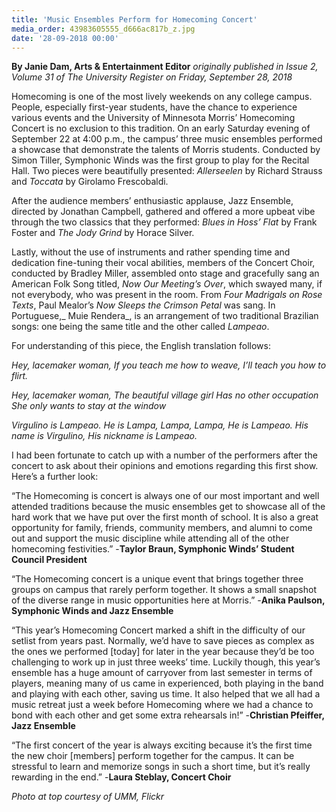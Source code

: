 ```yaml
---
title: 'Music Ensembles Perform for Homecoming Concert'
media_order: 43983605555_d666ac817b_z.jpg
date: '28-09-2018 00:00'
---
```


**By Janie Dam, Arts & Entertainment Editor** _originally published in Issue 2, Volume 31 of The University Register on Friday, September 28, 2018_

Homecoming is one of the most lively weekends on any college campus. People, especially first-year students, have the chance to experience various events and the University of Minnesota Morris’ Homecoming Concert is no exclusion to this tradition. On an early Saturday evening of September 22 at 4:00 p.m., the campus’ three music ensembles performed a showcase that demonstrate the talents of Morris students. Conducted by Simon Tiller, Symphonic Winds was the first group to play for the Recital Hall. Two pieces were beautifully presented: _Allerseelen_ by Richard Strauss and _Toccata_ by Girolamo Frescobaldi.

After the audience members’ enthusiastic applause, Jazz Ensemble, directed by Jonathan Campbell, gathered and offered a more upbeat vibe through the two classics that they performed: _Blues in Hoss’ Flat_ by Frank Foster and _The Jody Grind_ by Horace Silver.

Lastly, without the use of instruments and rather spending time and dedication fine-tuning their vocal abilities, members of the Concert Choir, conducted by Bradley Miller, assembled onto stage and gracefully sang an American Folk Song titled, _Now Our Meeting’s Over_, which swayed many, if not everybody, who was present in the room. From _Four Madrigals on Rose Texts_, Paul Mealor’s _Now Sleeps the Crimson Petal_ was sang. In Portuguese,_ Muie Rendera_, is an arrangement of two traditional Brazilian songs: one being the same title and the other called _Lampeao_. 

For understanding of this piece, the English translation follows:

_Hey, lacemaker woman,
If you teach me how to weave, 
I’ll teach you how to flirt._

_Hey, lacemaker woman,
The beautiful village girl
Has no other occupation
She only wants to stay at the window_

_Virgulino is Lampeao.
He is Lampa, Lampa, Lampa,
He is Lampeao.
His name is Virgulino,
His nickname is Lampeao._

I had been fortunate to catch up with a number of the performers after the concert to ask about their opinions and emotions regarding this first show. Here’s a further look:

“The Homecoming is concert is always one of our most important and well attended traditions because the music ensembles get to showcase all of the hard work that we have put over the first month of school. It is also a great opportunity for family, friends, community members, and alumni to come out and support the music discipline while attending all of the other homecoming festivities.” -**Taylor Braun, Symphonic Winds’ Student Council President**

“The Homecoming concert is a unique event that brings together three groups on campus that rarely perform together. It shows a small snapshot of the diverse range in music opportunities here at Morris.” -**Anika Paulson, Symphonic Winds and Jazz Ensemble**

“This year’s Homecoming Concert marked a shift in the difficulty of our setlist from years past. Normally, we’d have to save pieces as complex as the ones we performed [today] for later in the year because they’d be too challenging to work up in just three weeks’ time. Luckily though, this year’s ensemble has a huge amount of carryover from last semester in terms of players, meaning many of us came in experienced, both playing in the band and playing with each other, saving us time. It also helped that we all had a music retreat just a week before Homecoming where we had a chance to bond with each other and get some extra rehearsals in!” -**Christian Pfeiffer, Jazz Ensemble**

“The first concert of the year is always exciting because it’s the first time the new choir [members] perform together for the campus. It can be stressful to learn and memorize songs in such a short time, but it’s really rewarding in the end.” -**Laura Steblay, Concert Choir**

_Photo at top courtesy of UMM, Flickr_